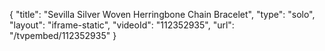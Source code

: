 {
    "title": "Sevilla Silver Woven Herringbone Chain Bracelet",
    "type": "solo",
    "layout": "iframe-static",
    "videoId": "112352935",
    "url": "\/tvpembed\/112352935"
}